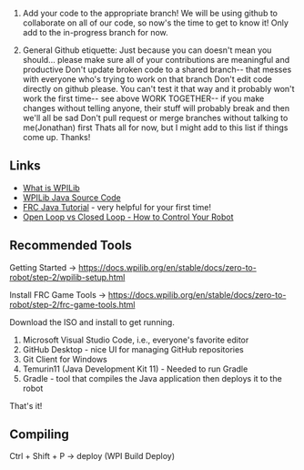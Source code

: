 
1. Add your code to the appropriate branch! We will be using github to collaborate on all of our code, so now's the time to get to know it! Only add to the in-progress 
branch for now.

2. General Github etiquette:
  Just because you can doesn't mean you should... please make sure all of your contributions are meaningful and productive
  Don't update broken code to a shared branch-- that messes with everyone who's trying to work on that branch
  Don't edit code directly on github please. You can't test it that way and it probably won't work the first time-- see above
  WORK TOGETHER-- if you make changes without telling anyone, their stuff will probably break and then we'll all be sad
  Don't pull request or merge branches without talking to me(Jonathan) first
  Thats all for now, but I might add to this list if things come up. Thanks!

## Links

 * [What is WPILib](https://docs.wpilib.org/en/stable/docs/software/what-is-wpilib.html)
 * [WPILib Java Source Code](https://github.com/wpilibsuite/allwpilib/tree/main/wpilibj/src/main/java/edu/wpi/first/wpilibj)
 * [FRC Java Tutorial](https://frcteam3255.github.io/FRC-Java-Tutorial/) - very helpful for your first time!
 * [Open Loop vs Closed Loop - How to Control Your Robot](https://docs.wpilib.org/en/stable/docs/software/advanced-controls/introduction/picking-control-strategy.html)

## Recommended Tools

Getting Started -> https://docs.wpilib.org/en/stable/docs/zero-to-robot/step-2/wpilib-setup.html

Install FRC Game Tools -> https://docs.wpilib.org/en/stable/docs/zero-to-robot/step-2/frc-game-tools.html


Download the ISO and install to get running.

 1. Microsoft Visual Studio Code, i.e., everyone's favorite editor
 2. GitHub Desktop - nice UI for managing GitHub repositories
 3. Git Client for Windows
 3. Temurin11 (Java Development Kit 11) - Needed to run Gradle
 4. Gradle - tool that compiles the Java application then deploys it to the robot
 
 That's it!
 
## Compiling

Ctrl + Shift + P -> deploy (WPI Build Deploy)

